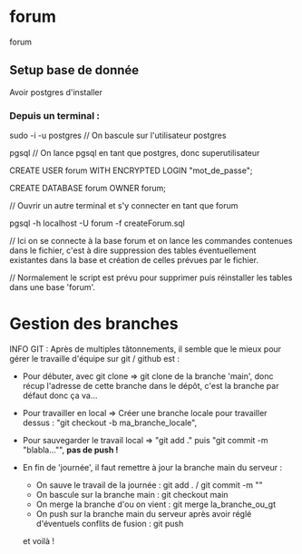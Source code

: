 # forum
forum

## Setup base de donnée
Avoir postgres d'installer

### Depuis un terminal :

sudo -i -u postgres // On bascule sur l'utilisateur postgres

pgsql // On lance pgsql en tant que postgres, donc superutilisateur

CREATE USER forum WITH ENCRYPTED LOGIN "mot_de_passe";

CREATE DATABASE forum OWNER forum;

// Ouvrir un autre terminal et s'y connecter en tant que forum

pgsql -h localhost -U forum -f createForum.sql

// Ici on se connecte à la base forum et on lance les commandes contenues dans le fichier, c'est à dire suppression des tables éventuellement existantes dans la base et création de celles prévues par le fichier.

// Normalement le script est prévu pour supprimer puis réinstaller les tables dans une base 'forum'.

# Gestion des branches

INFO GIT : Après de multiples tâtonnements, il semble que le mieux pour gérer le travaille d'équipe sur git / github est :

- Pour débuter, avec git clone => git clone de la branche 'main', donc récup l'adresse de cette branche dans le dépôt, c'est la branche par défaut donc ça va...
- Pour travailler en local => Créer une branche locale pour travailler dessus : "git checkout -b ma_branche_locale",
-  Pour sauvegarder le travail local => "git add ." puis "git commit -m "blabla..."", **pas de push !**


- En fin de 'journée', il faut remettre à jour la branche main du serveur :
  
  - On sauve le travail de la journée : git add . / git commit -m ""
  - On bascule sur la branche main : git checkout main
  - On merge la branche d'ou on vient : git merge la_branche_ou_gt
  - On push sur la branche main du serveur après avoir réglé d'éventuels conflits de fusion : git push
  
  et voilà !